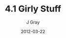 ---
title: '4.1 Girly Stuff'
alt: 'Mysteries of the Arcana'
date: '2012-03-22'
author: 'J Gray'
artist: 'Gennifer'
chapter: '4 In the Beginnings'
filler: false
---